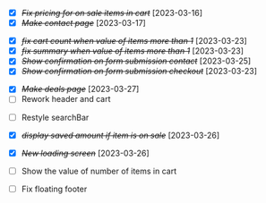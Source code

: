 - [x] ~~_Fix pricing for on sale items in cart_~~ [2023-03-16]
- [x] ~~_Make contact page_~~ [2023-03-17]

* [x] ~~_fix cart count when value of items more than 1_~~ [2023-03-23]
* [x] ~~_fix summary when value of items more than 1_~~ [2023-03-23]
* [x] ~~_Show confirmation on form submission contact_~~ [2023-03-25]
* [x] ~~_Show confirmation on form submission checkout_~~ [2023-03-23]

- [x] ~~_Make deals page_~~ [2023-03-27]
- [ ] Rework header and cart

* [ ] Restyle searchBar

* [x] ~~_display saved amount if item is on sale_~~ [2023-03-26]
* [x] ~~_New loading screen_~~ [2023-03-26]
* [ ] Show the value of number of items in cart
* [ ] Fix floating footer
